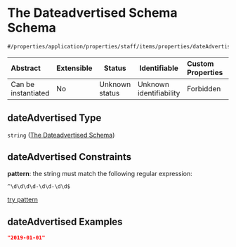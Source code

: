 # The Dateadvertised Schema Schema

```txt
#/properties/application/properties/staff/items/properties/dateAdvertised#/properties/application/properties/staff/items/properties/dateAdvertised
```




| Abstract            | Extensible | Status         | Identifiable            | Custom Properties | Additional Properties | Access Restrictions | Defined In                                                                                     |
| :------------------ | ---------- | -------------- | ----------------------- | :---------------- | --------------------- | ------------------- | ---------------------------------------------------------------------------------------------- |
| Can be instantiated | No         | Unknown status | Unknown identifiability | Forbidden         | Allowed               | none                | [CompletionReport.schema.json\*](../false/CompletionReport.schema.json "open original schema") |

## dateAdvertised Type

`string` ([The Dateadvertised Schema](completionreport-properties-the-application-schema-properties-the-staff-schema-the-items-schema-properties-the-dateadvertised-schema.md))

## dateAdvertised Constraints

**pattern**: the string must match the following regular expression: 

```regexp
^\d\d\d\d-\d\d-\d\d$
```

[try pattern](https://regexr.com/?expression=%5E%5Cd%5Cd%5Cd%5Cd-%5Cd%5Cd-%5Cd%5Cd%24 "try regular expression with regexr.com")

## dateAdvertised Examples

```json
"2019-01-01"
```
